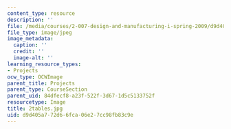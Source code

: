 ```yaml
---
content_type: resource
description: ''
file: /media/courses/2-007-design-and-manufacturing-i-spring-2009/d9d405a772d66fca06e27cc98fb83c9e_2tables.jpg
file_type: image/jpeg
image_metadata:
  caption: ''
  credit: ''
  image-alt: ''
learning_resource_types:
- Projects
ocw_type: OCWImage
parent_title: Projects
parent_type: CourseSection
parent_uid: 84dfecf8-a23f-522f-3d67-1d5c5133752f
resourcetype: Image
title: 2tables.jpg
uid: d9d405a7-72d6-6fca-06e2-7cc98fb83c9e
---
```

